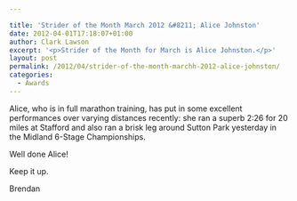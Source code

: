 ```yaml
---

title: 'Strider of the Month March 2012 &#8211; Alice Johnston'
date: 2012-04-01T17:18:07+01:00
author: Clark Lawson
excerpt: '<p>Strider of the Month for March is Alice Johnston.</p>'
layout: post
permalink: /2012/04/strider-of-the-month-marchh-2012-alice-johnston/
categories:
  - Awards
---
```

Alice, who is in full marathon training, has put in some excellent performances over varying distances recently: she ran a superb 2:26 for 20 miles at Stafford and also ran a brisk leg around Sutton Park yesterday in the Midland 6-Stage Championships.

Well done Alice!

Keep it up.

Brendan